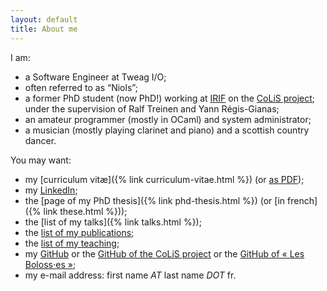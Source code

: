 ```yaml
---
layout: default
title: About me
---
```


I am:

- a Software Engineer at Tweag I/O;
- often referred to as “Niols”;
- a former PhD student (now PhD!) working at [IRIF](https://www.irif.fr/) on the
  [CoLiS project](http://colis.irif.fr/); under the supervision of Ralf Treinen
  and Yann Régis-Gianas;
- an amateur programmer (mostly in OCaml) and system administrator;
- a musician (mostly playing clarinet and piano) and a scottish country dancer.

You may want:

- my [curriculum vitæ]({% link curriculum-vitae.html %}) (or [as
  PDF](curriculum-vitae.pdf));
- my [LinkedIn](https://www.linkedin.com/in/nicolasjeannerod/);
- the [page of my PhD thesis]({% link phd-thesis.html %}) (or [in french]({%
  link these.html %}));
- the [list of my talks]({% link talks.html %});
- the [list of my publications](publications.html);
- the [list of my teaching](teaching.html);
- my [GitHub](https://github.com/niols/) or the [GitHub of the CoLiS
  project](https://github.com/colis-anr/) or the [GitHub of « Les
  Boloss⋅es »](https://github.com/LesBoloss-es/);
- my e-mail address: first name _AT_ last name _DOT_ fr.
